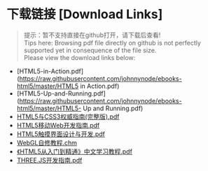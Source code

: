 # 下载链接 [Download Links]

> 提示：暂不支持直接在github打开，请下载后查看!<br>
> Tips here: Browsing pdf file directly on github is not perfectly supported yet in consequence of the file size. <br>
> Please view the download links below:

- [HTML5-in-Action.pdf](https://raw.githubusercontent.com/johnnynode/ebooks-html5/master/HTML5 in Action.pdf)
- [HTML5-Up-and-Running.pdf](https://raw.githubusercontent.com/johnnynode/ebooks-html5/master/HTML5- Up and Running.pdf)
- [HTML5与CSS3权威指南(完整版).pdf](https://raw.githubusercontent.com/johnnynode/ebooks-html5/master/HTML5与CSS3权威指南(完整版).pdf)
- [HTML5移动Web开发指南.pdf](https://raw.githubusercontent.com/johnnynode/ebooks-html5/master/HTML5移动Web开发指南.pdf)
- [HTML5触摸界面设计与开发.pdf](https://raw.githubusercontent.com/johnnynode/ebooks-html5/master/HTML5触摸界面设计与开发.pdf)
- [WebGL自修教程.chm](https://raw.githubusercontent.com/johnnynode/ebooks-html5/master/WebGL自修教程.chm)
- [《HTML5从入门到精通》中文学习教程.pdf](https://raw.githubusercontent.com/johnnynode/ebooks-html5/master/《HTML5从入门到精通》中文学习教程.pdf)
- [THREE.JS开发指南.pdf](https://raw.githubusercontent.com/johnnynode/ebooks-html5/master/THREE.JS开发指南.pdf)
